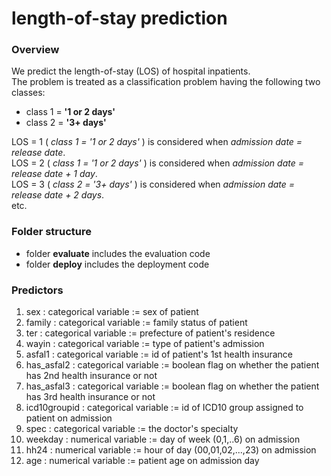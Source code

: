 # length-of-stay prediction
### Overview
We predict the length-of-stay (LOS) of hospital inpatients.<br>
The problem is treated as a classification problem having the following two classes:<br>
- class 1 = **'1 or 2 days'**<br>
- class 2 = **'3+ days'**<br>

LOS = 1 ( _class 1 = '1 or 2 days'_ ) is considered when _admission date = release date_.<br>
LOS = 2 ( _class 1 = '1 or 2 days'_ ) is considered when _admission date = release date + 1 day_.<br>
LOS = 3 ( _class 2 = '3+ days'_ ) is considered when _admission date = release date + 2 days_.<br>
etc.

### Folder structure
- folder **evaluate** includes the evaluation code
- folder **deploy** includes the deployment code

### Predictors
1. sex : categorical variable := sex of patient
1. family : categorical variable := family status of patient
1. ter : categorical variable := prefecture of patient's residence
1. wayin : categorical variable := type of patient's admission
1. asfal1 : categorical variable := id of patient's 1st health insurance
1. has_asfal2 : categorical variable := boolean flag on whether the patient has 2nd health insurance or not
1. has_asfal3 : categorical variable := boolean flag on whether the patient has 3rd health insurance or not
1. icd10groupid : categorical variable := id of ICD10 group assigned to patient on admission
1. spec : categorical variable := the doctor's specialty
1. weekday : numerical variable := day of week (0,1,..6) on admission
1. hh24 : numerical variable := hour of day (00,01,02,...,23) on admission
1. age : numerical variable := patient age on admission day
